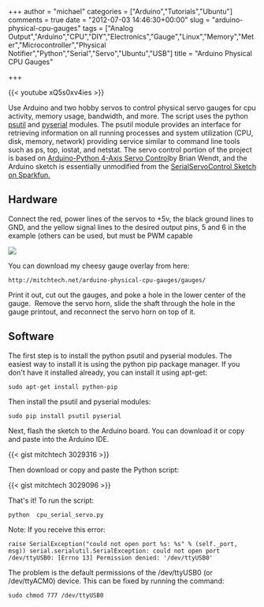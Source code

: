 +++
author = "michael"
categories = ["Arduino","Tutorials","Ubuntu"]
comments = true
date = "2012-07-03 14:46:30+00:00"
slug = "arduino-physical-cpu-gauges"
tags = ["Analog Output","Arduino","CPU","DIY","Electronics","Gauge","Linux","Memory","Meter","Microcontroller","Physical Notifier","Python","Serial","Servo","Ubuntu","USB"]
title = "Arduino Physical CPU Gauges"

+++

{{< youtube xQ5s0xv4ies >}}

Use Arduino and two hobby servos to control physical servo gauges for cpu activity, memory usage, bandwidth, and more. The script uses the python [psutil](http://code.google.com/p/psutil/) and [pyserial](http://pyserial.sourceforge.net/) modules. The psutil module provides an interface for retrieving information on all running processes and system utilization (CPU, disk, memory, network) providing service similar to command line tools such as ps, top, iostat, and netstat. The servo control portion of the project is based on [Arduino-Python 4-Axis Servo Control](http://principialabs.com/arduino-python-4-axis-servo-control/)by Brian Wendt, and the Arduino sketch is essentially unmodified from the [SerialServoControl Sketch on Sparkfun.](http://www.sparkfun.com/tutorials/304)

## Hardware

Connect the red, power lines of the servos to +5v, the black ground lines to GND, and the yellow signal lines to the desired output pins, 5 and 6 in the example (others can be used, but must be PWM capable

[![](http://mitchtech.net/wp-content/uploads/2012/07/arduino_dual_servo.png)](http://mitchtech.net/arduino-physical-cpu-gauges/arduino_dual_servo/)

You can download my cheesy gauge overlay from here:

```
http://mitchtech.net/arduino-physical-cpu-gauges/gauges/
```

Print it out, cut out the gauges, and poke a hole in the lower center of the gauge.  Remove the servo horn, slide the shaft through the hole in the gauge printout, and reconnect the servo horn on top of it.

## Software

The first step is to install the python psutil and pyserial modules. The easiest way to install it is using the python pip package manager. If you don't have it installed already, you can install it using apt-get:

```
sudo apt-get install python-pip
```

Then install the psutil and pyserial modules:

```
sudo pip install psutil pyserial
```

Next, flash the sketch to the Arduino board. You can download it or copy and paste into the Arduino IDE.

{{< gist mitchtech 3029316 >}}

Then download or copy and paste the Python script:

{{< gist mitchtech 3029096 >}}

That's it! To run the script:

```
python  cpu_serial_servo.py
```

Note: If you receive this error:

```
raise SerialException("could not open port %s: %s" % (self._port, msg)) serial.serialutil.SerialException: could not open port /dev/ttyUSB0: [Errno 13] Permission denied: '/dev/ttyUSB0'
```

The problem is the default permissions of the /dev/ttyUSB0 (or /dev/ttyACM0) device. This can be fixed by running the command:

```
sudo chmod 777 /dev/ttyUSB0
```

